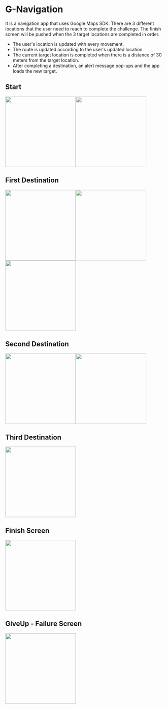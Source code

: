 # G-Navigation

It is a navigation app that uses Google Maps SDK. There are 3 different locations that the user need to reach to complete the challenge. The finish screen will be pushed when the 3 target locations are completed in order.

* The user's location is updated with every movement. 
* The route is updated according to the user's updated location
* The current target location is completed when there is a distance of 30 meters from the target location.
* After completing a destination, an alert message pop-ups and the app loads the new target.

##

## Start
<img src="https://github.com/MutluClkn/G-Navigation/blob/main/Documentation/Start.png " width="222"><img src="https://github.com/MutluClkn/G-Navigation/blob/main/Documentation/StartGoogleLicense.png " width="222">

## First Destination
<img src="https://github.com/MutluClkn/G-Navigation/blob/main/Documentation/goal1.png " width="222"><img src="https://github.com/MutluClkn/G-Navigation/blob/main/Documentation/goal1-1.png " width="222"><img src="https://github.com/MutluClkn/G-Navigation/blob/main/Documentation/MapGoogleLicense.png " width="222">

## Second Destination
<img src="https://github.com/MutluClkn/G-Navigation/blob/main/Documentation/goal2.png " width="222"><img src="https://github.com/MutluClkn/G-Navigation/blob/main/Documentation/goal2-1.png " width="222">

## Third Destination
<img src="https://github.com/MutluClkn/G-Navigation/blob/main/Documentation/goal3.png " width="222">

## Finish Screen
<img src="https://github.com/MutluClkn/G-Navigation/blob/main/Documentation/success.png " width="222">

## GiveUp - Failure Screen
<img src="https://github.com/MutluClkn/G-Navigation/blob/main/Documentation/GiveUp.png " width="222">
